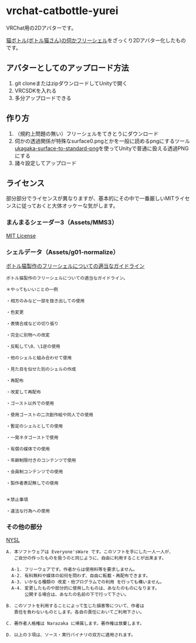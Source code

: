 # vrchat-catbottle-yurei

VRChat用の2Dアバターです。

[猫ボトル(ボトル猫さん)の伺かフリーシェル](http://catbottle.sakura.ne.jp/souko_fs.html)をざっくり2Dアバター化したものです。

## アバターとしてのアップロード方法

1. git cloneまたはzipダウンロードしてUnityで開く
2. VRCSDKを入れる
3. 多分アップロードできる

## 作り方

1. （規約上問題の無い）フリーシェルをてきとうにダウンロード
2. 伺かの透過関係が特殊なsurface0.pngとかを一般に読めるpngにするツール [ukagaka-surface-to-standard-png](https://www.npmjs.com/package/ukagaka-surface-to-standard-png)を使ってUnityで普通に扱える透過PNGにする
3. 諸々設定してアップロード

## ライセンス

部分部分でライセンスが異なりますが、基本的にその中で一番厳しいMITライセンスに従っておくと大体オッケーな気がします。

### まんまるシェーダー3（Assets/MMS3）

[MIT License](Assets/MMS3/LICENSE)

### シェルデータ（Assets/g01-normalize）

[ボトル猫製作のフリーシェルについての適当なガイドライン](http://catbottle.sakura.ne.jp/shell_memo.txt)

```
ボトル猫製作のフリーシェルについての適当なガイドライン。

＊やってもいいことの一例

・相方のみなど一部を抜き出しての使用

・色変更

・表情合成などの切り張り

・完全に別物への改変

・反転して\0、\1逆の使用

・他のシェルと組み合わせて使用

・見た目を似せた別のシェルの作成

・再配布

・改変して再配布

・ゴースト以外での使用

・使用ゴーストの二次創作絵や同人での使用

・暫定のシェルとしての使用

・一発ネタゴーストで使用

・有償の媒体での使用

・年齢制限付きのコンテンツで使用

・会員制コンテンツでの使用

・製作者表記無しでの使用


＊禁止事項

・違法な行為への使用
```

### その他の部分

[NYSL](http://www.kmonos.net/nysl/)

```
A. 本ソフトウェアは Everyone'sWare です。このソフトを手にした一人一人が、
   ご自分の作ったものを扱うのと同じように、自由に利用することが出来ます。

  A-1. フリーウェアです。作者からは使用料等を要求しません。
  A-2. 有料無料や媒体の如何を問わず、自由に転載・再配布できます。
  A-3. いかなる種類の 改変・他プログラムでの利用 を行っても構いません。
  A-4. 変更したものや部分的に使用したものは、あなたのものになります。
       公開する場合は、あなたの名前の下で行って下さい。

B. このソフトを利用することによって生じた損害等について、作者は
   責任を負わないものとします。各自の責任においてご利用下さい。

C. 著作者人格権は Narazaka に帰属します。著作権は放棄します。

D. 以上の３項は、ソース・実行バイナリの双方に適用されます。
```
